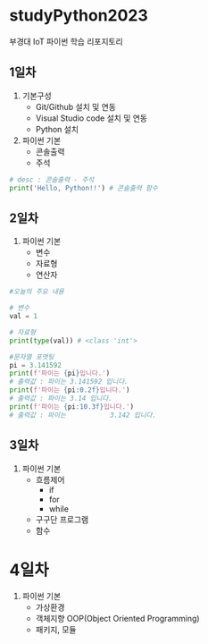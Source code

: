 # studyPython2023
부경대 IoT 파이썬 학습 리포지토리

## 1일차
1. 기본구성
    - Git/Github 설치 및 연동
    - Visual Studio code 설치 및 연동
    - Python 설치
2. 파이썬 기본
    - 콘솔출력
    - 주석

```python
# desc : 콘솔출력 - 주석
print('Hello, Python!!') # 콘솔출력 함수
```    

## 2일차
1. 파이썬 기본
    - 변수
    - 자료형
    - 연산자

```python
#오늘의 주요 내용

# 변수
val = 1

# 자료형
print(type(val)) # <class 'int'>

#문자열 포맷팅
pi = 3.141592
print(f'파이는 {pi}입니다.')
# 출력값 : 파이는 3.141592 입니다.
print(f'파이는 {pi:0.2f}입니다.')  
# 출력값 : 파이는 3.14 입니다.
print(f'파이는 {pi:10.3f}입니다.')  
# 출력값 : 파이는           3.142 입니다.
```    

## 3일차
1. 파이썬 기본
    - 흐름제어
        - if
        - for
        - while
    - 구구단 프로그램
    - 함수          
    
#  4일차
1. 파이썬 기본
    - 가상환경
    - 객체지향 OOP(Object Oriented Programming)
    - 패키지, 모듈
